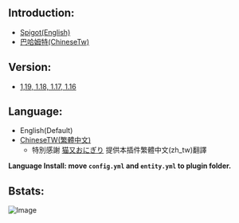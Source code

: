 ## Introduction:
- [Spigot(English)](https://www.spigotmc.org/resources/catchball.94867/)
- [巴哈姆特(ChineseTw)](https://forum.gamer.com.tw/C.php?bsn=18673&snA=192726&tnum=2&subbsn=14)


## Version:
- [1,19, 1.18, 1.17, 1.16](https://github.com/NUTT1101/CatchBall/releases)

## Language:
- English(Default)
- [ChineseTW(繁體中文)](https://nutt1101.github.io/catchball/lang/zh_tw/index.html)
  - 特別感謝 [猫又おにぎり](https://github.com/haer0248) 提供本插件繁體中文(zh_tw)翻譯

**Language Install: move `config.yml` and `entity.yml` to plugin folder.**


## Bstats:
![Image](https://bstats.org/signatures/bukkit/CatchBall.svg)
